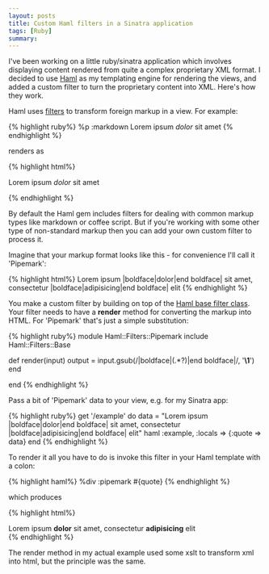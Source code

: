 ```yaml
---
layout: posts
title: Custom Haml filters in a Sinatra application
tags: [Ruby]
summary: 
---
```


I've been working on a little ruby/sinatra application which involves displaying content rendered from quite a complex proprietary XML format. I decided to use [Haml](http://haml.info/) as my templating engine for rendering the views, and added a custom filter to turn the proprietary content into XML. Here's how they work.

Haml uses [filters](http://haml.info/docs/yardoc/file.REFERENCE.html#filters ) to transform foreign markup in a view. For example:

{% highlight ruby%}
%p
  :markdown
    Lorem ipsum *dolor* sit amet
{% endhighlight %}

renders as

{% highlight html%}
<p>Lorem ipsum <em>dolor</em> sit amet</p>
{% endhighlight %}


By default the Haml gem includes filters for dealing with common markup types like markdown or coffee script. But if you're working with some other type of non-standard markup then you can add your own custom filter to process it. 

Imagine that your markup format looks like this - for convenience I'll call it 'Pipemark':

{% highlight html%}
Lorem ipsum |boldface|dolor|end boldface| sit amet,
consectetur |boldface|adipisicing|end boldface| elit
{% endhighlight %}

You make a custom filter by building on top of the [Haml base filter class](http://haml.info/docs/yardoc/Haml/Filters/Base.html). Your filter needs to have a **render** method for converting the markup into HTML. For 'Pipemark' that's just a simple substitution:

{% highlight ruby%}
module Haml::Filters::Pipemark
  include Haml::Filters::Base
 
  def render(input)
    output = input.gsub(/\|boldface\|(.*?)\|end boldface\|/,
                       '<strong>\1</strong>')
  end
 
end
{% endhighlight %}

Pass a bit of 'Pipemark' data to your view, e.g. for my Sinatra app:

{% highlight ruby%}
get '/example' do
  data = "Lorem ipsum |boldface|dolor|end boldface| sit amet, 
          consectetur |boldface|adipisicing|end boldface| elit"
  haml :example, :locals => {:quote => data}
end
{% endhighlight %}

To render it all you have to do is invoke this filter in your Haml template with a colon:

{% highlight haml%}
%div
  :pipemark
    #{quote}
{% endhighlight %}
 
which produces

{% highlight html%}
<div>Lorem ipsum <strong>dolor</strong> sit amet, 
	consectetur <strong>adipisicing</strong> elit</div> 
{% endhighlight %}

The render method in my actual example used some xslt to transform xml into html, but the principle was the same.